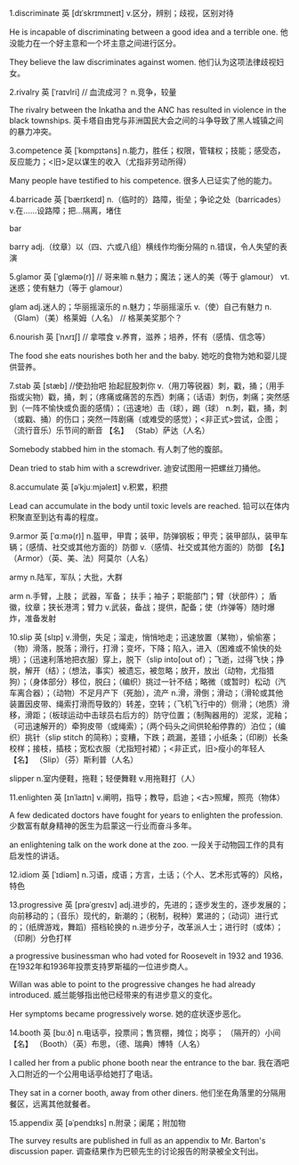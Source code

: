 1.discriminate 英  [dɪˈskrɪmɪneɪt]
v.区分，辨别；歧视，区别对待

He is incapable of discriminating between a good idea and a terrible one.
他没能力在一个好主意和一个坏主意之间进行区分。

They believe the law discriminates against women.
他们认为这项法律歧视妇女。

2.rivalry 英  [ˈraɪvlri] // 血流成河？
n.竞争，较量

The rivalry between the Inkatha and the ANC has resulted in violence in the black townships.
英卡塔自由党与非洲国民大会之间的斗争导致了黑人城镇之间的暴力冲突。

3.competence 英  [ˈkɒmpɪtəns]
n.能力，胜任；权限，管辖权；技能；感受态，反应能力；<旧>足以谋生的收入（尤指非劳动所得）

Many people have testified to his competence.
很多人已证实了他的能力。

4.barricade 英  [ˈbærɪkeɪd] 
n.（临时的）路障，街垒；争论之处（barricades） v.在……设路障；把…隔离，堵住

bar 

barry adj.（纹章）以（四、六或八组）横线作均衡分隔的 n.错误，令人失望的表演

5.glamor 英  [ˈɡlæmə(r)] // 哥来嘛
n.魅力；魔法；迷人的美（等于 glamour）
vt.迷惑；使有魅力（等于 glamour）

glam adj.迷人的；华丽摇滚乐的 n.魅力；华丽摇滚乐 v.（使）自己有魅力 n.（Glam）（美）格莱姆（人名）
// 格莱美奖那个？

6.nourish 英  [ˈnʌrɪʃ] // 拿喂食
v.养育，滋养；培养，怀有（感情、信念等）

The food she eats nourishes both her and the baby.
她吃的食物为她和婴儿提供营养。

7.stab 英  [stæb] //使劲抬吧 抬起屁股刺你
v.（用刀等锐器）刺，戳，捅；（用手指或尖物）戳，捅，刺；（疼痛或痛苦的东西）刺痛；（话语）刺伤，刺痛；突然感到（一阵不愉快或负面的感情）；（迅速地）击（球），踢（球） n.刺，戳，捅，刺（或戳、捅）的伤口；突然一阵剧痛（或难受的感觉）；<非正式>尝试，企图；（流行音乐）乐节间的断音 【名】 （Stab）萨达（人名）

Somebody stabbed him in the stomach.
有人刺了他的腹部。

Dean tried to stab him with a screwdriver.
迪安试图用一把螺丝刀捅他。

8.accumulate 英  [əˈkjuːmjəleɪt]
v.积累，积攒

Lead can accumulate in the body until toxic levels are reached.
铅可以在体内积聚直至到达有毒的程度。

9.armor 英  [ˈɑːmə(r)]
n.盔甲，甲胄；装甲，防弹钢板；甲壳；装甲部队，装甲车辆；（感情、社交或其他方面的）防御 v.（感情、社交或其他方面的）防御 【名】 （Armor）（英、美、法）阿莫尔（人名）

army n.陆军，军队；大批，大群

arm 
n.手臂，上肢；
武器，军备；
扶手；袖子；职能部门；臂（状部件）；
盾徽，纹章；狭长港湾；臂力 
v.武装，备战；提供，配备；使（炸弹等）随时爆炸，准备发射

10.slip 英  [slɪp]
v.滑倒，失足；溜走，悄悄地走；迅速放置（某物），偷偷塞；（物）滑落，脱落；滑行，打滑；变坏，下降；陷入，进入（困难或不愉快的处境）；（迅速利落地把衣服）穿上，脱下（slip into[out of）；飞逝，过得飞快；挣脱，解开（结）；（想法，事实）被遗忘，被忽略；放开，放出（动物，尤指猎狗）；（身体部分）移位，脱臼；（编织）挑过一针不结；略微（或暂时）松动（汽车离合器）；（动物）不足月产下（死胎），流产 n.滑，滑倒；滑动；（滑轮或其他装置因皮带、绳索打滑而导致的）转差，空转；（飞机飞行中的）侧滑；（地质）滑移，滑距；（板球运动中击球员右后方的）防守位置；（制陶器用的）泥浆，泥釉；（可迅速解开的）牵狗皮带（或绳索）；（两个码头之间供轮船停靠的）泊位；（编织）挑针（slip stitch 的简称）；变糟，下跌；疏漏，差错；小纸条；（印刷）长条校样；接枝，插枝；宽松衣服（尤指短衬裙）；<非正式，旧>瘦小的年轻人 【名】 （Slip）（芬）斯利普（人名）

slipper 
n.室内便鞋，拖鞋；轻便舞鞋 
v.用拖鞋打（人）

11.enlighten 英  [ɪnˈlaɪtn]
v.阐明，指导；教导，启迪；<古>照耀，照亮（物体）

A few dedicated doctors have fought for years to enlighten the profession.
少数富有献身精神的医生为启蒙这一行业而奋斗多年。

an enlightening talk on the work done at the zoo.
一段关于动物园工作的具有启发性的讲话。

12.idiom 英  [ˈɪdiəm]
n.习语，成语；方言，土话；（个人、艺术形式等的）风格，特色

13.progressive 英  [prəˈɡresɪv]
adj.进步的，先进的；逐步发生的，逐步发展的；向前移动的；（音乐）现代的，新潮的；（税制，税种）累进的；（动词）进行式的；（纸牌游戏，舞蹈）搭档轮换的
n.进步分子，改革派人士；进行时（或体）；（印刷）分色打样

a progressive businessman who had voted for Roosevelt in 1932 and 1936.
在1932年和1936年投票支持罗斯福的一位进步商人。

Willan was able to point to the progressive changes he had already introduced.
威兰能够指出他已经带来的有进步意义的变化。

Her symptoms became progressively worse.
她的症状逐步恶化。

14.booth 英  [buːð]
n.电话亭，投票间；售货棚，摊位；岗亭；
（隔开的）小间 
【名】 （Booth）（英）布思，（德、瑞典）博特（人名）

I called her from a public phone booth near the entrance to the bar.
我在酒吧入口附近的一个公用电话亭给她打了电话。

They sat in a corner booth, away from other diners.
他们坐在角落里的分隔用餐区，远离其他就餐者。

15.appendix 英  [əˈpendɪks]
n.附录；阑尾；附加物

The survey results are published in full as an appendix to Mr. Barton's discussion paper.
调查结果作为巴顿先生的讨论报告的附录被全文刊出。


